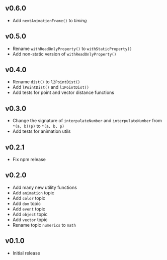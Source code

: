 ## v0.6.0

- Add `nextAnimationFrame()` to _timing_

## v0.5.0

- Rename `withReadOnlyProperty()` to `withStaticProperty()`
- Add non-static version of `withReadOnlyProperty()`

## v0.4.0

- Rename `dist()` to `l2PointDist()`
- Add `lPointDist()` and `l1PointDist()`
- Add tests for point and vector distance functions

## v0.3.0

- Change the signature of `interpulateNumber` and `interpulateNumber` from `*(a, b)(p)` to `*(a, b, p)`
- Add tests for animation utils

## v0.2.1

- Fix npm release

## v0.2.0

- Add many new utility functions
- Add `animation` topic
- Add `color` topic
- Add `dom` topic
- Add `event` topic
- Add `object` topic
- Add `vector` topic
- Rename topic `numerics` to `math`

## v0.1.0

- Initial release
